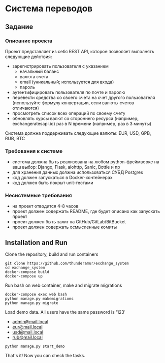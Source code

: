 # Система переводов
## Задание
### Описание проекта    
Проект представляет из себя REST API, которое позволяет  выполнять следующие действия:
* зарегистрировать пользователя с указанием
    * начальный баланс
    * валюта счета
    * email (уникальный; используется для входа)
    * пароль
* аутентифицировать пользователя по почте и паролю
* перевести средства со своего счета на счет другого пользователя (используйте формулу конвертации, если валюты счетов отличаются)
* просмотреть список всех операций по своему счету
* обновлять курсы валют со стороннего ресурса (например, exchangeratesapi.io) раз в N времени (например, раз в 3 минуты)

Система должна поддерживать следующие валюты: EUR, USD, GPB, RUB, BTC

### Требования к системе
* система должна быть реализована на любом python-фреймворке на ваш выбор: Django, Flask, aiohttp, Sanic, Bottle и пр
* для хранения данных должна использоваться СУБД Postgres
* код должен запускаться в Docker-контейнерах
* код должен быть покрыт unit-тестами

### Несистемные требования
* на проект отводится 4-8 часов
* проект должен содержать README, где будет описано как запускать проект
* проект должен быть залит на GitHub/GitLab/BitBucket
* проект должен содержать осмысленные комиты

## Installation and Run
Clone the repository, build and run containers
```
git clone https://github.com/thunderamur/exchange_system
cd exchange_system
docker-compose build
docker-compose up
```
Run bash on web container, make and migrate migrations 
```
docker-compose exec web bash
python manage.py makemigrations
python manage.py migrate
```
Load demo data. All users have the same password is '123'
* admin@mail.local
* eur@mail.local
* usd@mail.local
* rub@mail.local
```
python manage.py start_demo
```
That's it! Now you can check the tasks.
